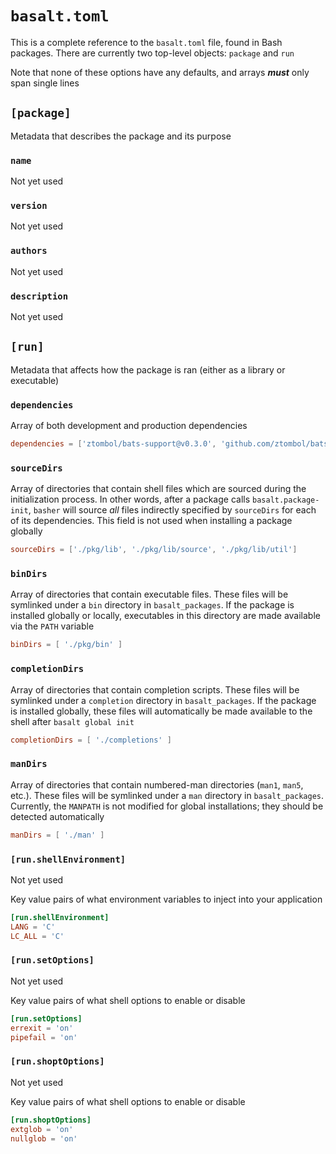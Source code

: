 # `basalt.toml`

This is a complete reference to the `basalt.toml` file, found in Bash packages. There are currently two top-level objects: `package` and `run`

Note that none of these options have any defaults, and arrays _**must**_ only span single lines

## `[package]`

Metadata that describes the package and its purpose

### `name`

Not yet used

### `version`

Not yet used

### `authors`

Not yet used

### `description`

Not yet used

## `[run]`

Metadata that affects how the package is ran (either as a library or executable)

### `dependencies`

Array of both development and production dependencies

```toml
dependencies = ['ztombol/bats-support@v0.3.0', 'github.com/ztombol/bats-assert@v0.3.0']
```

### `sourceDirs`

Array of directories that contain shell files which are sourced during the initialization process. In other words, after a package calls `basalt.package-init`, `basher` will source _all_ files indirectly specified by `sourceDirs` for each of its dependencies. This field is not used when installing a package globally

```toml
sourceDirs = ['./pkg/lib', './pkg/lib/source', './pkg/lib/util']
```

### `binDirs`

Array of directories that contain executable files. These files will be symlinked under a `bin` directory in `basalt_packages`. If the package is installed globally or locally, executables in this directory are made available via the `PATH` variable

```toml
binDirs = [ './pkg/bin' ]
```

### `completionDirs`

Array of directories that contain completion scripts. These files will be symlinked under a `completion` directory in `basalt_packages`. If the package is installed globally, these files will automatically be made available to the shell after `basalt global init`

```toml
completionDirs = [ './completions' ]
```

### `manDirs`

Array of directories that contain numbered-man directories (`man1`, `man5`, etc.). These files will be symlinked under a `man` directory in `basalt_packages`. Currently, the `MANPATH` is not modified for global installations; they should be detected automatically

```toml
manDirs = [ './man' ]
```

### `[run.shellEnvironment]`

Not yet used

Key value pairs of what environment variables to inject into your application

```toml
[run.shellEnvironment]
LANG = 'C'
LC_ALL = 'C'
```

### `[run.setOptions]`

Not yet used

Key value pairs of what shell options to enable or disable

```toml
[run.setOptions]
errexit = 'on'
pipefail = 'on'
```

### `[run.shoptOptions]`

Not yet used

Key value pairs of what shell options to enable or disable

```toml
[run.shoptOptions]
extglob = 'on'
nullglob = 'on'
```
